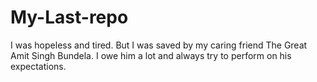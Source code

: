 # My-Last-repo
I was hopeless and tired. But I was saved by my caring friend The Great Amit Singh Bundela. I owe him a lot and always try to perform on his expectations.
